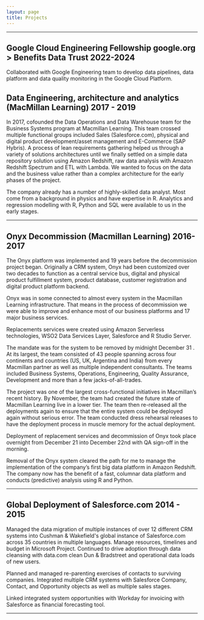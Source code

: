 ```yaml
---
layout: page
title: Projects
---
```


_________________

## Google Cloud Engineering Fellowship google.org > Benefits Data Trust 2022-2024

Collaborated with Google Engineering team to develop data pipelines, data platform and data quality monitoring in the Google Cloud Platform.


## Data Engineering, architecture and analytics (MacMillan Learning) 2017 - 2019

In 2017, cofounded the Data Operations and Data Warehouse team for the Business Systems program at Macmillan Learning. This team crossed multiple functional groups included Sales (Salesforce.com), physical and digital product development/asset management and E-Commerce (SAP Hybris). A process of lean requirements gathering helped us through a variety of solutions architectures until we finally settled on a simple data repository solution using Amazon Redshift, raw data analysis with Amazon Redshift Spectrum and ETL with Lambda. We wanted to focus on the data and the business value rather than a complex architecture for the early phases of the project.

The company already has a number of highly-skilled data analyst. Most come from a background in physics and have expertise in R. Analytics and regression modelling with R, Python and SQL were available to us in the early stages.

_________________

## Onyx Decommission (Macmillan Learning) 2016-2017

The Onyx platform was implemented and 19 years before the decommission project began. Originally a CRM system, Onyx had been customized over two decades to function as a central service bus, digital and physical product fulfillment system, product database, customer registration and digital product platform backend.

Onyx was in some connected to almost every system in the Macmillan Learning infrastructure. That means in the process of decommission we were able to improve and enhance most of our business platforms and 17 major business services.

Replacements services were created using Amazon Serverless technologies, WSO2 Data Services Layer, Salesforce and R Studio Server.

The mandate was for the system to be removed by midnight December 31 . At its largest, the team consisted of 43 people spanning across four continents and countries (US, UK, Argentina and India) from every Macmillan partner as well as multiple independent consultants. The teams included Business Systems, Operations, Engineering, Quality Assurance, Development and more than a few jacks-of-all-trades.

The project was one of the largest cross-functional initiatives in Macmillan’s recent history. By November, the team had created the future state of Macmillan Learning live in a lower tier. The team then re-released all the deployments again to ensure that the entire system could be deployed again without serious error. The team conducted dress rehearsal releases to have the deployment process in muscle memory for the actual deployment.

Deployment of replacement services and decommission of Onyx took place overnight from December 21 into December 22nd with QA sign-off in the morning.

Removal of the Onyx system cleared the path for me to manage the implementation of the company’s first big data platform in Amazon Redshift. The company now has the benefit of a fast, columnar data platform and conducts (predictive) analysis using R and Python.

_________________

## Global Deployment of Salesforce.com 2014 - 2015

Managed the data migration of multiple instances of over 12 different CRM systems into Cushman & Wakefield's global instance of Salesforce.com across 35 countries in multiple languages.
Manage resources, timelines and budget in Microsoft Project.
Continued to drive adoption through data cleansing with data.com clean Dun & Bradstreet and operational data loads of new users.

Planned and managed re-parenting exercises of contacts to surviving companies.
Integrated multiple CRM systems with Salesforce Company, Contact, and Opportunity objects as well as multiple sales stages.

Linked integrated system opportunities with Workday for invoicing with Salesforce as financial forecasting tool.

_________________

